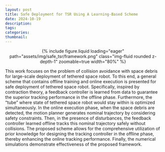 ```yaml
---
layout: post
title: Safe Deployment for TSR Using A Learning-Based Scheme
date: 2024-10-19
description: 
tags: 
categories: 
thumbnail:
---
```


<div align="center">
    <div class="col-sm mt-3 mt-md-0">
        {% include figure.liquid loading="eager" path="assets/img/safe_tsr/framework.png" class="img-fluid rounded z-depth-1" zoomable=true width="80%" %}
    </div>
</div>

This work focuses on the problem of collision avoidance with space debris for large-scale deployment of tethered space robot. To this end, a general scheme that contains offline training and online execution is presented for safe deployment of tethered space robot. Specifically, inspired by contraction theory, a feedback controller is learned from data to guarantee the superior tracking performance in the offline phase. Furthermore, the “tube” where state of tethered space robot would stay within is optimized simultaneously. In the online execution phase, when the space debris are detected, the motion planner generates nominal trajectory by considering safety constraints. Then, in the presence of disturbances, the feedback controller learned offline tracks this nominal trajectory safely without collisions. The proposed scheme allows for the comprehensive utilization of prior knowledge for designing the tracking controller in the offline phase, thereby enhancing the online tracking performance. Finally, the numerical simulations demonstrate effectiveness of the proposed framework.
